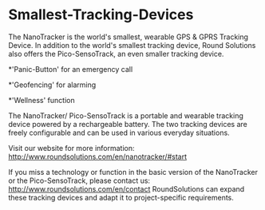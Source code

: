 # Smallest-Tracking-Devices
The NanoTracker is the world's smallest, wearable GPS &amp; GPRS Tracking Device. In addition to the world's smallest tracking device, Round Solutions also offers the Pico-SensoTrack, an even smaller tracking device.

*'Panic-Button' for an emergency call 

*'Geofencing' for alarming 

*'Wellness' function

The NanoTracker/ Pico-SensoTrack is a portable and wearable tracking device powered by a rechargeable battery. The two tracking devices are freely configurable and can be used in various everyday situations.

Visit our website for more information: http://www.roundsolutions.com/en/nanotracker/#start

If you miss a technology or function in the basic version of the NanoTracker or the Pico-SensoTrack, please contact us: http://www.roundsolutions.com/en/contact
RoundSolutions can expand these tracking devices and adapt it to project-specific requirements.


